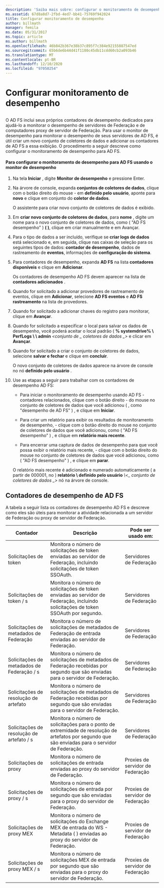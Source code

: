 ```yaml
---
description: 'Saiba mais sobre: configurar o monitoramento de desempenho'
ms.assetid: 67d8a8d7-2fbd-4ed7-bb41-75769f942024
title: Configurar monitoramento de desempenho
author: billmath
manager: femila
ms.date: 05/31/2017
ms.topic: article
ms.author: billmath
ms.openlocfilehash: 46b842b367e38b37c895f7c384e92155887547ed
ms.sourcegitcommit: 65b6de6b44d41f1180c45db11cdd60cb2a093b46
ms.translationtype: MT
ms.contentlocale: pt-BR
ms.lasthandoff: 12/10/2020
ms.locfileid: "97050254"
---
```

# <a name="configure-performance-monitoring"></a>Configurar monitoramento de desempenho

## <a name="bkmk_ConfigurePerfMon"></a>
O AD FS inclui seus próprios contadores de desempenho dedicados para ajudá-lo a monitorar o desempenho de servidores de Federação e de computadores proxy de servidor de Federação. Para usar o monitor de desempenho para monitorar o desempenho de seus servidores de AD FS, é útil criar um novo conjunto de coletores de dados e adicionar os contadores de AD FS a essa exibição. O procedimento a seguir descreve como configurar o monitoramento de desempenho para AD FS.

#### <a name="to-configure-performance-monitoring-for-ad-fs-using-performance-monitor"></a>Para configurar o monitoramento de desempenho para AD FS usando o monitor de desempenho

1. Na tela **Iniciar** , digite **Monitor de desempenho** e pressione Enter.

2. Na árvore de console, expanda **conjuntos de coletores de dados**, clique com o botão direito do mouse \- em **definido pelo usuário**, aponte para **novo** e clique em conjunto do **coletor de dados**.

   O assistente para criar novo conjunto de coletores de dados é exibido.

3. Em **criar novo conjunto de coletores de dados**, para **nome** , digite um nome para o novo conjunto de coletores de dados, como \( "AD FS desempenho" \)  **\( \)**, clique em criar manualmente e em Avançar.

4. Para o tipo de dados a ser incluído, verifique se **criar logs de dados** está selecionado e, em seguida, clique nas caixas de seleção para os seguintes tipos de dados: **contador de desempenho**, dados de rastreamento de **eventos**, informações de **configuração do sistema**.

5. Para contadores de desempenho, expanda **AD FS** na lista **contadores disponíveis** e clique em **Adicionar**.

   Os contadores de desempenho AD FS devem aparecer na lista de **contadores adicionados** .

6. Quando for solicitado a adicionar provedores de rastreamento de eventos, clique em **Adicionar**, selecione **AD FS eventos** e **AD FS rastreamento** na lista de provedores.

7. Quando for solicitado a adicionar chaves do registro para monitorar, clique em **Avançar**.

8. Quando for solicitado a especificar o local para salvar os dados de desempenho, você poderá aceitar o local padrão \( **% systemdrive% \\ PerfLogs \\ \\ admin** _<conjunto de \_ coletores de dados \_>_ e clicar em **Avançar**.

9. Quando for solicitado a criar o conjunto de coletores de dados, selecione **salvar e fechar** e clique em **concluir**.

    O novo conjunto de coletores de dados aparece na árvore de console no nó **definido pelo usuário** .

10. Use as etapas a seguir para trabalhar com os contadores de desempenho AD FS:

    -   Para iniciar o monitoramento de desempenho usando AD FS \- contadores relacionados, clique com o botão direito \- do mouse no conjunto de coletores de dados que você adicionou \( , como "desempenho de AD FS" \) , e clique em **Iniciar**.

    -   Para criar um relatório para exibir os resultados de monitoramento de desempenho, \- clique com o botão direito do mouse no conjunto de coletores de dados que você adicionou, como \( "AD FS desempenho" \) , e clique em **relatório mais recente**.

    -   Para encerrar uma captura de dados de desempenho para que você possa exibir o relatório mais recente, \- clique com o botão direito do mouse no conjunto de coletores de dados que você adicionou, como \( "AD FS desempenho" \) , e clique em **parar**.

    O relatório mais recente é adicionado e numerado automaticamente \( a partir de 000001, no \) **relatório \\ definido pelo usuário** <em> \\<\_ conjunto de coletores de dados \_></em> nó na árvore de console.

## <a name="ad-fs-performance-counters"></a>Contadores de desempenho de AD FS
A tabela a seguir lista os contadores de desempenho AD FS e descreve como eles são úteis para monitorar a atividade relacionada a um servidor de Federação ou proxy de servidor de Federação.

|Contador|Descrição|Pode ser usado em:
|-----------|---------------|-------------------
|Solicitações de token|Monitora o número de solicitações de token enviadas ao servidor de Federação, incluindo solicitações de token SSOAuth.|Servidores de Federação
|Solicitações de token \/ s|Monitora o número de solicitações de token enviadas ao servidor de Federação, incluindo solicitações de token SSOAuth por segundo.|Servidores de Federação
|Solicitações de metadados de Federação|Monitora o número de solicitações de metadados de Federação de entrada enviadas ao servidor de Federação.|Servidores de Federação
|Solicitações de metadados de Federação \/ s|Monitora o número de solicitações de metadados de Federação recebidas por segundo que são enviadas para o servidor de Federação.|Servidores de Federação
|Solicitações de resolução de artefato|Monitora o número de solicitações de metadados de Federação recebidas por segundo que são enviadas para o servidor de Federação.|Servidores de Federação
|Solicitações de resolução de artefato \/ s|Monitora o número de solicitações para o ponto de extremidade de resolução de artefatos por segundo que são enviadas para o servidor de Federação.|Servidores de Federação
|Solicitações de proxy|Monitora o número de solicitações de entrada enviadas ao proxy do servidor de Federação.|Proxies de servidor de Federação
|Solicitações de proxy \/ s|Monitora o número de solicitações de entrada por segundo que são enviadas para o proxy do servidor de Federação.|Proxies de servidor de Federação
|Solicitações de proxy MEX|Monitora o número de solicitações do Exchange MEX de entrada do WS \- Metadata \( \) enviadas ao proxy do servidor de Federação.|Proxies de servidor de Federação
|Solicitações de proxy MEX \/ s|Monitora o número de solicitações MEX de entrada por segundo que são enviadas para o proxy do servidor de Federação.|Proxies de servidor de Federação


